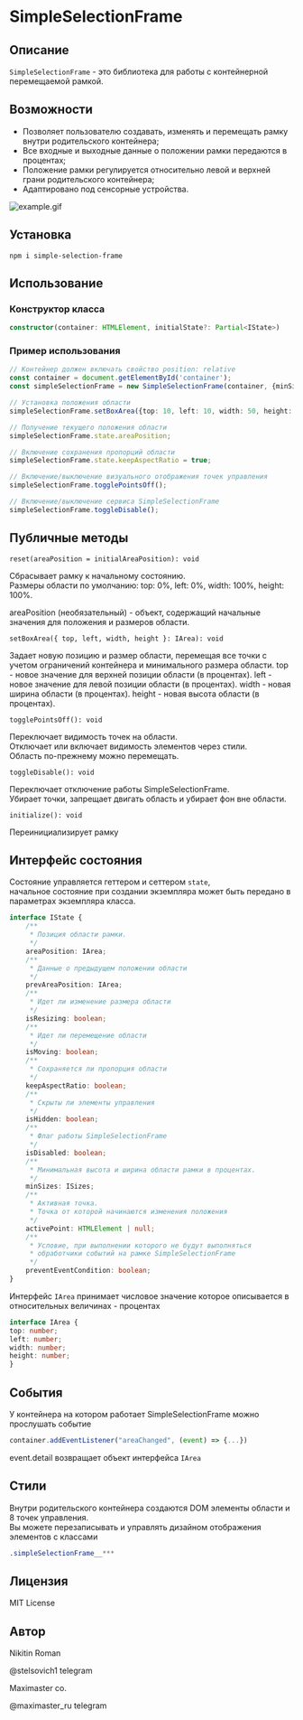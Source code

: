 # SimpleSelectionFrame

## Описание

```SimpleSelectionFrame``` - это библиотека для работы с контейнерной перемещаемой рамкой.<br/> 

## Возможности

* Позволяет пользователю создавать, изменять и перемещать рамку внутри родительского контейнера;
* Все входные и выходные данные о положении рамки передаются в процентах;
* Положение рамки регулируется относительно левой и верхней грани родительского контейнера;
* Адаптировано под сенсорные устройства.

![example.gif](public%2Fexample.gif)

## Установка

```
npm i simple-selection-frame
```

## Использование

### Конструктор класса
```typescript
constructor(container: HTMLElement, initialState?: Partial<IState>)
```

### Пример использования
```typescript
// Контейнер должен включать свойство position: relative
const container = document.getElementById('container');
const simpleSelectionFrame = new SimpleSelectionFrame(container, {minSizes: {width: 10, height: 10}});

// Установка положения области
simpleSelectionFrame.setBoxArea({top: 10, left: 10, width: 50, height: 50});

// Получение текущего положения области
simpleSelectionFrame.state.areaPosition;

// Включение сохранения пропорций области
simpleSelectionFrame.state.keepAspectRatio = true;

// Включение/выключение визуального отображения точек управления
simpleSelectionFrame.togglePointsOff();

// Включение/выключение сервиса SimpleSelectionFrame
simpleSelectionFrame.toggleDisable();
```

## Публичные методы
```
reset(areaPosition = initialAreaPosition): void
```
Сбрасывает рамку к начальному состоянию.<br/>
Размеры области по умолчанию: top: 0%, left: 0%, width: 100%, height: 100%.

areaPosition (необязательный) - объект, содержащий начальные значения для положения и размеров области.

```
setBoxArea({ top, left, width, height }: IArea): void
```
Задает новую позицию и размер области, перемещая все точки с учетом ограничений контейнера и минимального размера области.
top - новое значение для верхней позиции области (в процентах).
left - новое значение для левой позиции области (в процентах).
width - новая ширина области (в процентах).
height - новая высота области (в процентах).

```
togglePointsOff(): void
```
Переключает видимость точек на области.<br/>
Отключает или включает видимость элементов через стили.<br/>
Область по-прежнему можно перемещать.

```
toggleDisable(): void
```
Переключает отключение работы SimpleSelectionFrame.<br/>
Убирает точки, запрещает двигать область и убирает фон вне области.

```
initialize(): void
```
Переинициализирует рамку

## Интерфейс состояния

Состояние управляется геттером и сеттером ```state```, <br/>
начальное состояние при создании экземпляра может быть передано в параметрах экземпляра класса.
```ts
interface IState {
    /**
     * Позиция области рамки.
     */
    areaPosition: IArea;
    /**
     * Данные о предыдущем положении области
     */
    prevAreaPosition: IArea;
    /**
     * Идет ли изменение размера области
     */
    isResizing: boolean;
    /**
     * Идет ли перемещение области
     */
    isMoving: boolean;
    /**
     * Сохраняется ли пропорция области
     */
    keepAspectRatio: boolean;
    /**
     * Скрыты ли элементы управления
     */
    isHidden: boolean;
    /**
     * Флаг работы SimpleSelectionFrame
     */
    isDisabled: boolean;
    /**
     * Минимальная высота и ширина области рамки в процентах.
     */
    minSizes: ISizes;
    /**
     * Активная точка.
     * Точка от которой начинаются изменения положения
     */
    activePoint: HTMLElement | null;
    /**
     * Условие, при выполнении которого не будут выполняться
     * обработчики событий на рамке SimpleSelectionFrame
     */
    preventEventCondition: boolean;
}
```
Интерфейс ```IArea``` принимает числовое значение которое описывается в относительных величинах - процентах
```ts
interface IArea {
top: number;
left: number;
width: number;
height: number;
}
```


## События
У контейнера на котором работает SimpleSelectionFrame можно прослушать событие
```js
container.addEventListener("areaChanged", (event) => {...})
```
event.detail возвращает объект интерфейса ```IArea```

## Стили

Внутри родительского контейнера создаются DOM элементы области и 8 точек управления.<br/>
Вы можете перезаписывать и управлять дизайном отображения элементов с классами
```css
.simpleSelectionFrame__*** 
```


## Лицензия

MIT License

## Автор

Nikitin Roman

@stelsovich1 telegram

Maximaster co.

@maximaster_ru telegram
